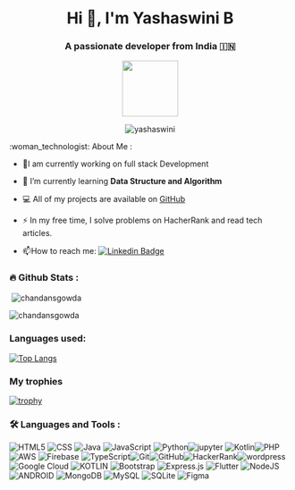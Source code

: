 <h1 align="center">Hi 👋, I'm Yashaswini B</h1>
<h3 align="center">A passionate developer from India 🇮🇳 </h3>
<div id="header" align="center">
  <img src="https://media.giphy.com/media/kJV3yFjaVYtlP0CMOR/giphy.gif" width="100"/>
</div>
<p align="center"> <img src="https://komarev.com/ghpvc/?username=yashashwini16&label=Profile%20views&color=0e75b6&style=flat" alt="yashaswini" /> </p>
 :woman_technologist: About Me :
 
 - :telescope:I am currently working on full stack Development
 - 🌱 I’m currently learning **Data Structure and Algorithm**

- 💻 All of my projects are available on [GitHub](https://github.com/yashashwinib16)

- :zap: In my free time, I solve problems on HacherRank and read tech articles.

- :mailbox:How to reach me: [![Linkedin Badge](https://img.shields.io/badge/-yash-blue?style=flat&logo=Linkedin&logoColor=white)](https://www.linkedin.com/in/yashaswini-b-99b000235/)



### :fire: Github Stats :

<p>&nbsp;<img align="center" src="https://github-readme-stats.vercel.app/api?username=yashashwini16&show_icons=true&locale=en" alt="chandansgowda" /></p>

<p><img align="center" src="https://github-readme-streak-stats.herokuapp.com/?user=yashashwini16&" alt="chandansgowda" /></p>

###  Languages used:
[![Top Langs](https://github-readme-stats.vercel.app/api/top-langs/?username=yashashwini16&layout=compact&theme=vision-friendly-white)](https://github.com/yashashwini16/github-readme-stats)
### My trophies
[![trophy](https://github-profile-trophy.vercel.app/?username=yashashwini16&theme=onedark)](https://github.com/yashashwini16/github-profile-trophy)


### :hammer_and_wrench: Languages and Tools :
![HTML5](https://img.shields.io/badge/html5-%23E34F26.svg?style=for-the-badge&logo=html5&logoColor=white) ![CSS](https://img.shields.io/badge/CSS3-1572B6.svg?style=for-the-badge&logo=CSS3&logoColor=white) ![Java](https://img.shields.io/badge/java-%23ED8B00.svg?style=for-the-badge&logo=openjdk&logoColor=white) ![JavaScript](https://img.shields.io/badge/JavaScript-F7DF1E.svg?style=for-the-badge&logo=JavaScript&logoColor=black) ![Python](https://img.shields.io/badge/Python-3776AB.svg?style=for-the-badge&logo=Python&logoColor=white)![jupyter](https://img.shields.io/badge/Jupyter-F37626.svg?style=for-the-badge&logo=Jupyter&logoColor=white)
![Kotlin](https://img.shields.io/badge/kotlin-%237F52FF.svg?style=for-the-badge&logo=kotlin&logoColor=white)![PHP](https://img.shields.io/badge/php-%23777BB4.svg?style=for-the-badge&logo=php&logoColor=white)![AWS](https://img.shields.io/badge/Amazon%20AWS-232F3E.svg?style=for-the-badge&logo=Amazon-AWS&logoColor=white) ![Firebase](https://img.shields.io/badge/Firebase-FFCA28.svg?style=for-the-badge&logo=Firebase&logoColor=black) ![TypeScript](https://img.shields.io/badge/typescript-%23007ACC.svg?style=for-the-badge&logo=typescript&logoColor=white)![Git](https://img.shields.io/badge/git-%23F05033.svg?style=for-the-badge&logo=git&logoColor=white)![GitHub](https://img.shields.io/badge/github-%23121011.svg?style=for-the-badge&logo=github&logoColor=white)![HackerRank](https://img.shields.io/badge/-Hackerrank-2EC866?style=for-the-badge&logo=HackerRank&logoColor=white)![wordpress](https://img.shields.io/badge/WordPress-21759B.svg?style=for-the-badge&logo=WordPress&logoColor=white)
![Google Cloud](https://img.shields.io/badge/Google%20Cloud-4285F4.svg?style=for-the-badge&logo=Google-Cloud&logoColor=white) ![KOTLIN](https://img.shields.io/badge/Kotlin-7F52FF.svg?style=for-the-badge&logo=Kotlin&logoColor=white) ![Bootstrap](https://img.shields.io/badge/Bootstrap-7952B3.svg?style=for-the-badge&logo=Bootstrap&logoColor=white) ![Express.js](https://img.shields.io/badge/Express-000000.svg?style=for-the-badge&logo=Express&logoColor=white) ![Flutter](https://img.shields.io/badge/Flutter-02569B.svg?style=for-the-badge&logo=Flutter&logoColor=white) ![NodeJS](https://img.shields.io/badge/Node.js-339933.svg?style=for-the-badge&logo=nodedotjs&logoColor=white) ![ANDROID](https://img.shields.io/badge/Android%20Studio-3DDC84.svg?style=for-the-badge&logo=Android-Studio&logoColor=white)  ![MongoDB](https://img.shields.io/badge/MongoDB-%234ea94b.svg?style=flat&logo=mongodb&logoColor=white) ![MySQL](https://img.shields.io/badge/MySQL-4479A1.svg?style=for-the-badge&logo=MySQL&logoColor=white) ![SQLite](https://img.shields.io/badge/SQLite-003B57.svg?style=for-the-badge&logo=SQLite&logoColor=white)	![Figma](https://img.shields.io/badge/Figma-F24E1E.svg?style=for-the-badge&logo=Figma&logoColor=white) 
